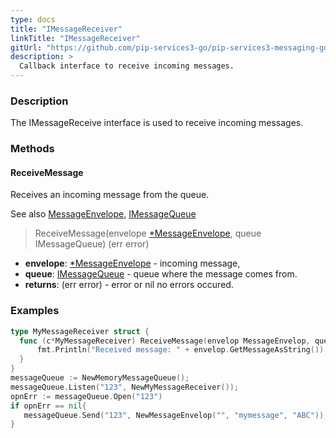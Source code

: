 ```yaml
---
type: docs
title: "IMessageReceiver"
linkTitle: "IMessageReceiver"
gitUrl: "https://github.com/pip-services3-go/pip-services3-messaging-go"
description: >
  Callback interface to receive incoming messages.
---
```


### Description

The IMessageReceive interface is used to receive incoming messages. 

### Methods

#### ReceiveMessage
Receives an incoming message from the queue.

See also [MessageEnvelope](../message_envelope), [IMessageQueue](../imessage_queue)

> ReceiveMessage(envelope [*MessageEnvelope](../message_envelope), queue IMessageQueue) (err error)

- **envelope**: [*MessageEnvelope](../message_envelope) - incoming message,
- **queue**: [IMessageQueue](../imessage_queue) - queue where the message comes from.
- **returns**: (err error) -  error or nil no errors occured.

### Examples

```go
type MyMessageReceiver struct {
  func (c*MyMessageReceiver) ReceiveMessage(envelop MessageEnvelop, queue IMessageQueue) {
      fmt.Println("Received message: " + envelop.GetMessageAsString());
  }
}
messageQueue := NewMemoryMessageQueue();
messageQueue.Listen("123", NewMyMessageReceiver());
opnErr := messageQueue.Open("123")
if opnErr == nil{
   messageQueue.Send("123", NewMessageEnvelop("", "mymessage", "ABC")); // Output in console: "Received message: ABC"
}
```
